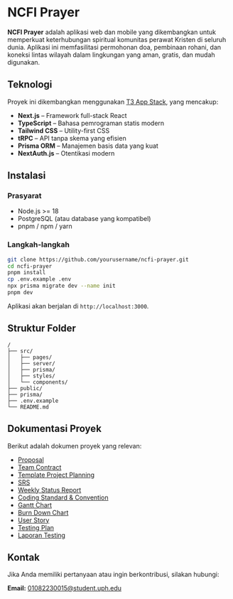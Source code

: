 # NCFI Prayer

**NCFI Prayer** adalah aplikasi web dan mobile yang dikembangkan untuk memperkuat keterhubungan spiritual komunitas perawat Kristen di seluruh dunia. Aplikasi ini memfasilitasi permohonan doa, pembinaan rohani, dan koneksi lintas wilayah dalam lingkungan yang aman, gratis, dan mudah digunakan.

## Teknologi

Proyek ini dikembangkan menggunakan [T3 App Stack](https://create.t3.gg/), yang mencakup:

- **Next.js** – Framework full-stack React
- **TypeScript** – Bahasa pemrograman statis modern
- **Tailwind CSS** – Utility-first CSS
- **tRPC** – API tanpa skema yang efisien
- **Prisma ORM** – Manajemen basis data yang kuat
- **NextAuth.js** – Otentikasi modern

## Instalasi

### Prasyarat

- Node.js >= 18
- PostgreSQL (atau database yang kompatibel)
- pnpm / npm / yarn

### Langkah-langkah

```bash
git clone https://github.com/yourusername/ncfi-prayer.git
cd ncfi-prayer
pnpm install
cp .env.example .env
npx prisma migrate dev --name init
pnpm dev
```

Aplikasi akan berjalan di `http://localhost:3000`.

## Struktur Folder

```
/
├── src/
│   ├── pages/
│   ├── server/
│   ├── prisma/
│   ├── styles/
│   └── components/
├── public/
├── prisma/
├── .env.example
└── README.md
```

## Dokumentasi Proyek

Berikut adalah dokumen proyek yang relevan:

- [Proposal](https://uph365-my.sharepoint.com/:w:/g/personal/01082230009_student_uph_edu/ESs3NG3vzo1Kq32gGJEQmsoB-oofhDEH-OzJvCP4F8Un9w?e=bw2tJn)
- [Team Contract](https://uph365-my.sharepoint.com/:w:/g/personal/01082230009_student_uph_edu/EUqJOei2UydKgWeleA_2UOEBP1fr4P_yrGb3FSMy-zPXsw?e=XUb3Eb)
- [Template Project Planning](https://uph365-my.sharepoint.com/:w:/g/personal/01082230009_student_uph_edu/EdINl8T_SLBBp7vDR7SUXgkB67Yv4ShK3CqA15liu1aO2Q?e=WfkUtv)
- [SRS](https://uph365-my.sharepoint.com/:w:/g/personal/01082230009_student_uph_edu/ETymW9AB4DxPq-_LpU2o664BkOeC5zLawUs6VuicBjPJZQ?e=t2ladX)
- [Weekly Status Report](https://uph365-my.sharepoint.com/:w:/g/personal/01082230009_student_uph_edu/EdJt6jfUuihKsH1iKmy2DSgBOJ5jNurydr_-Tlu0lJtjdw?e=p7INTk)
- [Coding Standard & Convention](https://uph365-my.sharepoint.com/:w:/g/personal/01082230009_student_uph_edu/Ea_c0MgKPMdGkHDPm169HWIBgXZAbjid4Wt8w_H1nAupUA?e=LFNfNc)
- [Gantt Chart](https://uph365-my.sharepoint.com/:x:/g/personal/01082230023_student_uph_edu/EUNY-uM1-RJFi0KjPFRVLUQBs7x8zQOFsD5pCwQwVzPbdw?rtime=dkRv5_163Ug)
- [Burn Down Chart](https://uph365-my.sharepoint.com/:x:/g/personal/01082230009_student_uph_edu/Ees3AgGfjipBhVGtaIusJHAB_N4_x2IamZzlHTV9ViJSvw?e=i002Lu)
- [User Story](https://uph365-my.sharepoint.com/:x:/g/personal/01082230009_student_uph_edu/EXExsqV_EgxOrpCdgdse7UMBMSpMf14d4ltYB6DFn_5yRg?e=HrStEL)
- [Testing Plan](https://uph365-my.sharepoint.com/:x:/g/personal/01082230009_student_uph_edu/EYTKKl-lVzhHr4drMzL8DcMBFyTH7e_Lg_JUieEyYiTDqQ?e=GlzoSw)
- [Laporan Testing](https://uph365-my.sharepoint.com/:w:/g/personal/01082230009_student_uph_edu/Ee58A79cLCpPoc5CwkLPO5wBCk3rJmD96zbX8clJnriynw?e=iAcGm7)

## Kontak

Jika Anda memiliki pertanyaan atau ingin berkontribusi, silakan hubungi:

**Email:** 01082230015@student.uph.edu
